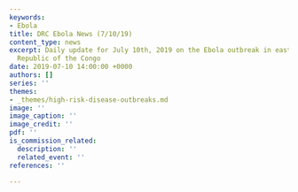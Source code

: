 ```yaml
---
keywords:
- Ebola
title: DRC Ebola News (7/10/19)
content_type: news
excerpt: Daily update for July 10th, 2019 on the Ebola outbreak in eastern Democratic
  Republic of the Congo
date: 2019-07-10 14:00:00 +0000
authors: []
series: ''
themes:
- _themes/high-risk-disease-outbreaks.md
image: ''
image_caption: ''
image_credit: ''
pdf: ''
is_commission_related:
  description: ''
  related_event: ''
references: ''

---
```

